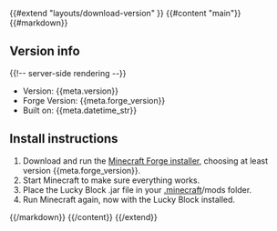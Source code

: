 {{#extend "layouts/download-version" }}
{{#content "main"}}
{{#markdown}}

## Version info

{{!-- server-side rendering --}}

-   Version: \{{meta.version}}
-   Forge Version: \{{meta.forge_version}}
-   Built on: \{{meta.datetime_str}}

## Install instructions

1. Download and run the <a href="http://files.minecraftforge.net/maven/net/minecraftforge/forge/index_{{meta.mc_version}}.html">Minecraft Forge installer</a>, choosing at least version \{{meta.forge_version}}.
2. Start Minecraft to make sure everything works.
3. Place the Lucky Block .jar file in your <a href="https://minecraft.gamepedia.com/.minecraft">.minecraft</a>/mods folder.
4. Run Minecraft again, now with the Lucky Block installed.

{{/markdown}}
{{/content}}
{{/extend}}
